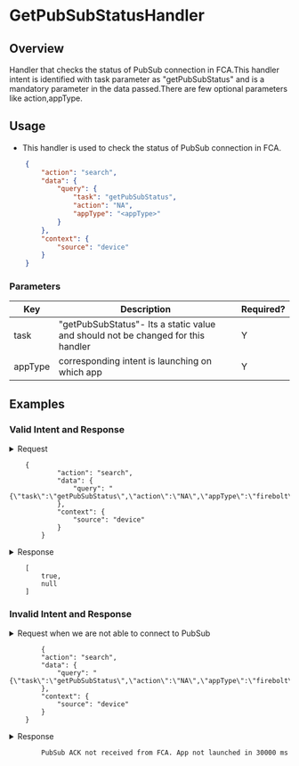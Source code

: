 # GetPubSubStatusHandler

## Overview

Handler that checks the status of PubSub connection in FCA.This handler intent is identified with task parameter as "getPubSubStatus" and is a mandatory parameter in the data passed.There are few optional parameters like action,appType.

## Usage
* This handler is used to check the status of PubSub connection in FCA.

```json
    {
        "action": "search",
        "data": {
            "query": {
                "task": "getPubSubStatus",
                "action": "NA",
                "appType": "<appType>"
            }
        },
        "context": {
            "source": "device"
        }
    }
```

### Parameters

| Key               | Description                                                                           | Required? |
|-------------------|---------------------------------------------------------------------------------------|-----------|
| task              | "getPubSubStatus"- Its a static value and should not be changed for this handler      | Y         |
| appType           | corresponding intent is launching on which app                                        | Y         |

## Examples

### Valid Intent and Response

<details>
    <summary> Request </summary>
</details>

        {
                "action": "search",
                "data": {
                    "query": "{\"task\":\"getPubSubStatus\",\"action\":\"NA\",\"appType\":\"firebolt\"}"
                },
                "context": {
                    "source": "device"
                }
            }


<details>
    <summary> Response </summary>
</details>

        [
            true,
            null
        ]

### Invalid Intent and Response

<details>
    <summary>Request when we are not able to connect to PubSub </summary>
</details>

            {
            "action": "search",
            "data": {
                "query": "{\"task\":\"getPubSubStatus\",\"action\":\"NA\",\"appType\":\"firebolt\"}"
            },
            "context": {
                "source": "device"
            }
        }
<details>
    <summary> Response </summary>
</details>

            PubSub ACK not received from FCA. App not launched in 30000 ms
